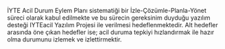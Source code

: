 İYTE Acil Durum Eylem Planı sistematiği bir İzle-Çözümle-Planla-Yönet süreci olarak kabul edilmekte ve bu sürecin gereksinim duyduğu yazılım desteği IYTEacil Yazılım Projesi ile verilmesi hedeflenmektedir. Alt hedefler arasında öne çıkan hedefler ise; acil duruma tepkiyi hızlandırmak ile hazır olma durumunu izlemek ve izlettirmektir.